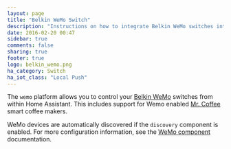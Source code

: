 ```yaml
---
layout: page
title: "Belkin WeMo Switch"
description: "Instructions on how to integrate Belkin WeMo switches into Home Assistant."
date: 2016-02-20 00:47
sidebar: true
comments: false
sharing: true
footer: true
logo: belkin_wemo.png
ha_category: Switch
ha_iot_class: "Local Push"
---
```


The `wemo` platform allows you to control your [Belkin WeMo](http://www.belkin.com/us/p/P-F7C027/) switches from within Home Assistant. This includes support for Wemo enabled [Mr. Coffee](http://www.mrcoffee.com/wemo-landing-page.html) smart coffee makers.

WeMo devices are automatically discovered if the `discovery` component is enabled. For more configuration information, see the [WeMo component](/components/wemo/) documentation.
